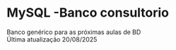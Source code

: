 # MySQL  -Banco consultorio
Banco genérico para as próximas aulas de BD <br>
Última atualização 20/08/2025
